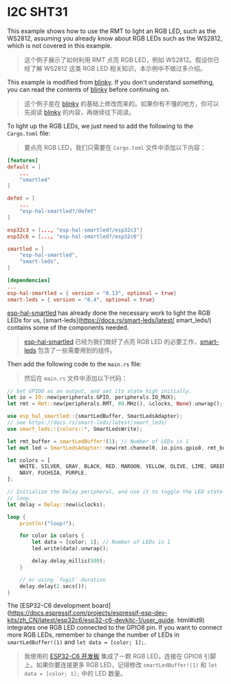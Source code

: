 # I2C SHT31

This example shows how to use the RMT to light an RGB LED, such as the WS2812, assuming you already know about RGB LEDs such as the WS2812, which is not covered in this example.

> 这个例子展示了如何利用 RMT 点亮 RGB LED，例如 WS2812。假设你已经了解 WS2812 这类 RGB LED 相关知识，本示例中不做过多介绍。

This example is modified from [blinky](../blinky). If you don't understand something, you can read the contents of [blinky](../blinky) before continuing on.

> 这个例子是在 [blinky](../blinky) 的基础上修改而来的。如果你有不懂的地方，你可以先阅读 [blinky](../blinky) 的内容，再继续往下阅读。

To light up the RGB LEDs, we just need to add the following to the `Cargo.toml` file:

> 要点亮 RGB LED，我们只需要在 `Cargo.toml` 文件中添加以下内容：

```toml
[features]
default = [
    ...
    "smartled"
]

defmt = [
    ...
    "esp-hal-smartled?/defmt"
]

esp32c3 = [..., "esp-hal-smartled?/esp32c3"]
esp32c6 = [..., "esp-hal-smartled?/esp32c6"]

smartled = [
    "esp-hal-smartled",
    "smart-leds",
]

[dependencies]
...
esp-hal-smartled = { version = "0.13", optional = true}
smart-leds = { version = "0.4", optional = true}
```

[esp-hal-smartled](https://crates.io/crates/esp-hal-smartled) has already done the necessary work to light the RGB LEDs for us, [smart-leds](https://docs.rs/smart-leds/latest/ smart_leds/) contains some of the components needed.

> [esp-hal-smartled](https://crates.io/crates/esp-hal-smartled) 已经为我们做好了点亮 RGB LED 的必要工作，[smart-leds](https://docs.rs/smart-leds/latest/smart_leds/) 包含了一些需要用到的组件。

Then add the following code to the `main.rs` file:

> 然后在 `main.rs` 文件中添加以下代码：

```rust
// Set GPIO0 as an output, and set its state high initially.
let io = IO::new(peripherals.GPIO, peripherals.IO_MUX);
let rmt = Rmt::new(peripherals.RMT, 80.MHz(), &clocks, None).unwrap();

use esp_hal_smartled::{smartLedBuffer, SmartLedsAdapter};
// see https://docs.rs/smart-leds/latest/smart_leds/
use smart_leds::{colors::*, SmartLedsWrite};

let rmt_buffer = smartLedBuffer!(1); // Number of LEDs is 1
let mut led = SmartLedsAdapter::new(rmt.channel0, io.pins.gpio8, rmt_buffer, &clocks);

let colors = [
    WHITE, SILVER, GRAY, BLACK, RED, MAROON, YELLOW, OLIVE, LIME, GREEN, AQUA, TEAL, BLUE,
    NAVY, FUCHSIA, PURPLE,
];

// Initialize the Delay peripheral, and use it to toggle the LED state in a
// loop.
let delay = Delay::new(&clocks);

loop {
    println!("loop!");

    for color in colors {
        let data = [color; 1]; // Number of LEDs is 1
        led.write(data).unwrap();

        delay.delay_millis(500);
    }

    // or using `fugit` duration
    delay.delay(2.secs());
}
```

The [ESP32-C6 development board](https://docs.espressif.com/projects/espressif-esp-dev-kits/zh_CN/latest/esp32c6/esp32-c6-devkitc-1/user_guide. html#id9) integrates one RGB LED connected to the GPIO8 pin. If you want to connect more RGB LEDs, remember to change the number of LEDs in `smartLedBuffer!(1)` and `let data = [color; 1];`.

> 我使用的 [ESP32-C6 开发板](https://docs.espressif.com/projects/espressif-esp-dev-kits/zh_CN/latest/esp32c6/esp32-c6-devkitc-1/user_guide.html#id9) 集成了一颗 RGB LED，连接在 GPIO8 引脚上。如果你要连接更多 RGB LED，记得修改 `smartLedBuffer!(1)` 和 `let data = [color; 1];` 中的 LED 数量。
